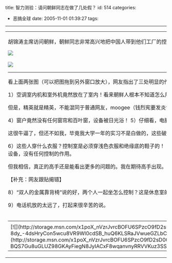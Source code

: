 title: 智力测验：请问朝鲜同志在做了几处假？
id: 514
categories:
  - 恶搞全球
date: 2005-11-01 01:39:27
tags:
---

<div id="msgcns!9697D6160EFEBC17!361" class="bvMsg"><div>
<table cellspacing="0" width="100%" border="0">
<tbody>
<tr>
<td>

胡锦涛主席访问朝鲜，朝鲜同志非常高兴地把中国人带到他们工厂的控制室，中国央视也乐滋滋地拍下来，毕竟这些东西都是中国援助的。但是网友不是傻逼，通过截图分析，竟然发现朝鲜人把中国人当凯子，彻头彻尾在作戏。

![](http://storage.msn.com/x1pJK17pt72HwrXYKTwfn2jigP1MXfxVk4qvXjD5cpbwxEnYapjpVvUS5o_rZD_OFiPus8uPOSfTZpUHbyh5pzcOGt3bYqR6yNhPtcAn4NrIddcrZQUI1cjju9vZ_T5bSbaFS3fhPzql0HIPRLG4E-NTg) 

![](http://storage.msn.com/x1pJK17pt72HwrXYKTwfn2jigP1MXfxVk4qvXjD5cpbwxFdnjUt-xZvarvDAxXAvkgCiJeTqC7FqW5vAm_gc0cXdCUrWWrhj15cGYL8xyL8Ss22pQEWuja07j1uzCpiTE91yTDGEuwSggHyLfMV3hi7RA) 

* * *

看上面两张图（可以把图拖到另外窗口放大），网友指出了三处明显的作假： 
<p>

1）空调室内机和室外机竟然放在了室内！看来朝鲜人根本不知道怎么用分体空调，就堆在这里骗中国人。
2）干吗室内全部戴安全帽，而且是崭新的！
3）怎么人离键盘那么远？到底怎么打字？

但是，精英就是精英，不能混同于普通网友，moogee（钱烈宪要发炎博主）提供了另外2个作假处：

4）窗户竟然没有任何窗帘和百叶窗，设备被日光浴！
5）仔细看，电脑桌前面是封闭的，所以主机在后面，开关机器、重启、插拔设备、光盘操作等一切都要起身到背后去搞。

这很牛逼了，但还不如我，毕竟我大学一年的实习不是白做的，这些破东西我当年就是要从头搭到尾的，我指出的作假处：

6）这些人穿什么衣服？控制室是必须穿浅色衣服和绝缘底的鞋子的！
7）这算什么控制室？控制箱上没有把手，说明是不能打开的面板，那控制开关在哪里呢？哪有控制开关完全交给上位机（PC），控制一切交给鼠标的？万一电脑出错误，那如何控制进程？而且是用PC不是工控机做上位机？这完全不是控制室，而像一个演示用的虚拟设备，没有任何控制的作用。

但我相信，真正的高手还是能看出更多的问题的。我在期待高手出现。

【补充：网友跟贴揭错】

8）“双人的金属靠背椅”说的好，两个人一起坐怎么控制？这是休息室的公共椅。

9）电话机放的太远了，打起来很辛苦的说。
</td></tr>
<tr>
<td>
<table cellspacing="0" border="0">
<tbody>
<tr>
<td></td></tr>
<tr>
<td valign="top">[![](http://storage.msn.com/x1poX_nVzrJvrcBOFU6SPzcO9fD2sD00EX4GGxqRCVV5f8b-8dy_-4dsHryCon5wcu8VR9Wl0cdSB_huQ6KLSRaJVwueGZLbCU-vZ_rgoTd7R0)](http://storage.msn.com/x1poX_nVzrJvrcBOFU6SPzcO9fD2sD00EX4G9fKMJCPM59iBeyz8Q_TZpma4bJFq-BQS7Gu8uGLUZ98GKAyFiegN8JyIACxF8wqanvnyRRVVKuz3SSIIsgs2EuxWqip1Vr3ZSsionCRJCs)</td>
<td width="15"></td>
<td valign="top">[![](http://storage.msn.com/x1poX_nVzrJvrcBOFU6SPzcO1eGSHW5nUrbAEzcsWuFmMfRXnQDthwqgiuQNZZeEnmSvsDjO7gM7-Jcvl_FK7omaJhfPa9jSqLz-m4TsYgG81U)](http://storage.msn.com/x1poX_nVzrJvrcBOFU6SPzcO1eGSHW5nUrbkwq9KaM4YOFxNaJ6YMyY2bL6a1gO96_SvffJXQXSlfHlLXRcBJpFrVduxw9HQ__ePCqOTwwNN3y4VrPg07V8Cp8MaVJwZgAA)</td></tr></tbody></table></td></tr></tbody></table></div></div>